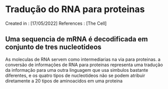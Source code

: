 # Tradução do RNA para proteinas
Created in : [17/05/2022]
References : [The Cell]


## Uma sequencia de mRNA é decodificada em conjunto de tres nucleotideos  
As moleculas de RNA servem como intermediarias na via para proteinas. a conversão de informações de RNA para proteinas representa uma tradução da informação para uma outra linguagem que usa simbulos bastante diferentes, e os quatro tipos de nucleotideos não se podem atribuir diretamente a 20 tipos de aminoacidos em uma proteina